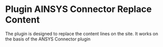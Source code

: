# Plugin AINSYS Connector Replace Content

The plugin is designed to replace the content lines on the site. It works on the basis of the ANSYS Connector plugin

